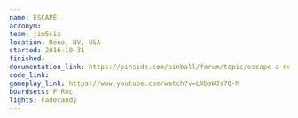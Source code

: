 ```yaml
---
name: ESCAPE!
acronym:
team: jim5six
location: Reno, NV, USA
started: 2016-10-31
finished:
documentation_link: https://pinside.com/pinball/forum/topic/escape-a-new-pinball-project
code_link:
gameplay_link: https://www.youtube.com/watch?v=LXbsWJs7Q-M
boardsets: P-Roc
lights: Fadecandy
---
```

